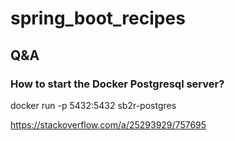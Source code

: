 # spring_boot_recipes

## Q&A 

### How to start the Docker Postgresql server?

docker run -p 5432:5432 sb2r-postgres

https://stackoverflow.com/a/25293929/757695
